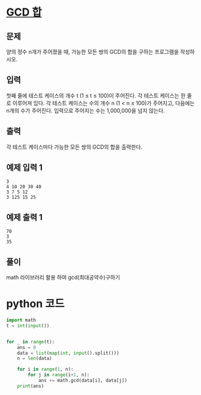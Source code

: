 # [GCD 합](https://www.acmicpc.net/problem/9613)

## 문제
양의 정수 n개가 주어졌을 때, 가능한 모든 쌍의 GCD의 합을 구하는 프로그램을 작성하시오.

## 입력
첫째 줄에 테스트 케이스의 개수 t (1 ≤ t ≤ 100)이 주어진다. 각 테스트 케이스는 한 줄로 이루어져 있다. 각 테스트 케이스는 수의 개수 n (1 < n ≤ 100)가 주어지고, 다음에는 n개의 수가 주어진다. 입력으로 주어지는 수는 1,000,000을 넘지 않는다.

## 출력
각 테스트 케이스마다 가능한 모든 쌍의 GCD의 합을 출력한다.

## 예제 입력 1 
    3
    4 10 20 30 40
    3 7 5 12
    3 125 15 25

## 예제 출력 1 
    70
    3
    35

## 풀이
math 라이브러리 활용 하여 gcd(최대공약수)구하기

# python 코드
```python
import math
t = int(input())


for _ in range(t):
    ans = 0
    data = list(map(int, input().split()))
    n = len(data)

    for i in range(1, n):
        for j in range(i+1, n):
            ans += math.gcd(data[i], data[j])
    print(ans)
```